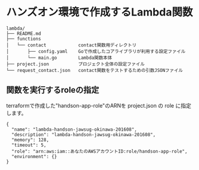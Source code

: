 # ハンズオン環境で作成するLambda関数

```
lambda/
├── README.md
├── functions
│   └── contact            contact関数用ディレクトリ
│       ├── config.yaml    Goで作成したコアライブラリが利用する設定ファイル
│       └── main.go        Lambda関数本体
├── project.json           プロジェクト全体の設定ファイル
└── request_contact.json   contact関数をテストするための引数JSONファイル
```

## 関数を実行するroleの指定

terraformで作成した"handson-app-role"のARNを project.json の role に指定します。

```
{
  "name": "lambda-handson-jawsug-okinawa-201608",
  "description": "lambda-handson-jawsug-okinawa-201608",
  "memory": 128,
  "timeout": 5,
  "role": "arn:aws:iam::あなたのAWSアカウントID:role/handson-app-role",
  "environment": {}
}
```
